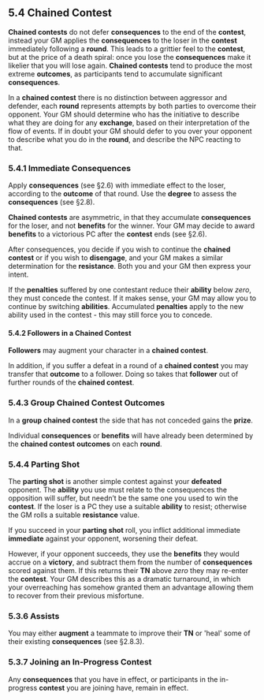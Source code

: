 ## 5.4 Chained Contest

**Chained contests** do not defer **consequences** to the end of the **contest**, instead your GM applies the **consequences** to the loser in the **contest** immediately following a **round**. This leads to a grittier feel to the **contest**, but at the price of a death spiral: once you lose the **consequences** make it likelier that you will lose again. **Chained contests** tend to produce the most extreme **outcomes**, as participants tend to accumulate significant **consequences**.

In a **chained contest** there is no distinction between aggressor and defender, each **round** represents attempts by both parties to overcome their opponent. Your GM should determine who has the initiative to describe what they are doing for any **exchange**, based on their interpretation of the flow of events. If in doubt your GM should defer to you over your opponent to describe what you do in the **round**, and describe the NPC reacting to that.

### 5.4.1 Immediate Consequences

Apply  **consequences** (see §2.6) with immediate effect to the loser, according to the **outcome** of that round. Use the **degree** to assess the **consequences** (see §2.8).

**Chained contests** are asymmetric, in that they accumulate **consequences** for the loser, and not **benefits** for the winner. Your GM may decide to award **benefits** to a victorious PC after the **contest** ends (see §2.6).

After consequences, you decide if you wish to continue the **chained contest** or if you wish to **disengage**, and your GM makes a similar determination for the **resistance**. Both you and your GM then express your intent.

If the **penalties** suffered by one contestant reduce their **ability** below *zero*, they must concede the contest. If it makes sense, your GM may allow you to continue by switching **abilities**. Accumulated **penalties** apply to the new ability used in the contest - this may still force you to concede.

#### 5.4.2 Followers in a Chained Contest

**Followers** may augment your character in a **chained contest**.

In addition, if you suffer a defeat in a round of a **chained contest** you may transfer that **outcome** to a follower. Doing so takes that **follower** out of further rounds of the **chained contest**.

### 5.4.3 Group Chained Contest Outcomes

In a **group chained contest** the side that has not conceded gains the **prize**.

Individual **consequences** or **benefits** will have already been determined by the **chained contest** **outcomes** on each **round**.

### 5.4.4 Parting Shot

The **parting shot** is another simple contest against your **defeated** opponent. The **ability** you use must relate to the consequences the opposition will suffer, but needn’t be the same one you used to win the **contest**. If the loser is a PC they use a suitable **ability** to resist; otherwise the GM rolls a suitable **resistance** value.

If you succeed in your **parting shot** roll, you inflict additional immediate **immediate** against your opponent, worsening their defeat.

However, if your opponent succeeds, they use the **benefits** they would accrue on a **victory**, and subtract them from the number of **consequences** scored against them. If this returns their **TN** above *zero* they may re-enter the **contest**. Your GM describes this as a dramatic turnaround, in which your overreaching has somehow granted them an advantage allowing them to recover from their previous misfortune.

### 5.3.6 Assists

You may either **augment** a teammate to improve their **TN** or 'heal' some of their existing **consequences** (see §2.8.3).

### 5.3.7  Joining an In-Progress Contest

Any **consequences** that you have in effect, or participants in the in-progress **contest** you are joining have, remain in effect.

